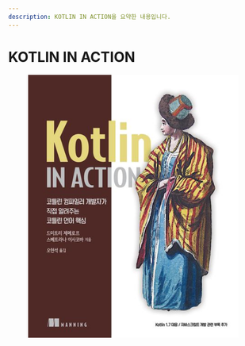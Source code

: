 ```yaml
---
description: KOTLIN IN ACTION을 요약한 내용입니다.
---
```


# KOTLIN IN ACTION

<figure><img src="../../.gitbook/assets/9791161750712 (1).jpg" alt=""><figcaption></figcaption></figure>
